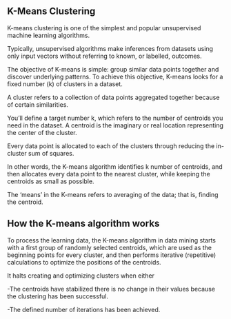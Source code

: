 ## K-Means Clustering
K-means clustering is one of the simplest and popular unsupervised machine learning algorithms.

Typically, unsupervised algorithms make inferences from datasets using only input vectors without referring to known, or labelled, outcomes.

The objective of K-means is simple: group similar data points together and discover underlying patterns. To achieve this objective, K-means looks for a fixed number (k) of clusters in a dataset.

A cluster refers to a collection of data points aggregated together because of certain similarities.

You’ll define a target number k, which refers to the number of centroids you need in the dataset. A centroid is the imaginary or real location representing the center of the cluster.

Every data point is allocated to each of the clusters through reducing the in-cluster sum of squares.

In other words, the K-means algorithm identifies k number of centroids, and then allocates every data point to the nearest cluster, while keeping the centroids as small as possible.

The ‘means’ in the K-means refers to averaging of the data; that is, finding the centroid.

## How the K-means algorithm works

To process the learning data, the K-means algorithm in data mining starts with a first group of randomly selected centroids, which are used as the beginning points for every cluster, and then performs iterative (repetitive) calculations to optimize the positions of the centroids.

It halts creating and optimizing clusters when either

-The centroids have stabilized there is no change in their values because the clustering has been successful.

-The defined number of iterations has been achieved.
